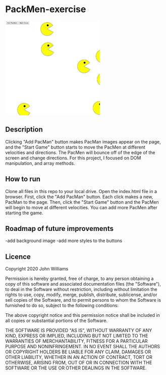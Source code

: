 # PackMen-exercise
<img src= "pacmen.jpg" width="300" />

## Description
Clicking "Add PacMan" button makes PacMan images appear on the page, and the "Start Game" button starts to move the PacMen at different velocities and directions. The PacMen will bounce off of the edge of the screen and change directions.
For this project, I focused on DOM manipulation, and array methods. 

## How to run
Clone all files in this repo to your local drive. Open the index.html file in a browser. First, click the "Add PacMan" button. Each click makes a new, PacMan to the page. Then, click the "Start Game" button and the PacMen will begin to move at different velocities. You can add more PacMen after starting the game.

## Roadmap of future improvements
-add background image
-add more styles to the buttons

## Licence
Copyright 2020 John Williams

Permission is hereby granted, free of charge, to any person obtaining a copy of this software and associated documentation files (the "Software"), to deal in the Software without restriction, including without limitation the rights to use, copy, modify, merge, publish, distribute, sublicense, and/or sell copies of the Software, and to permit persons to whom the Software is furnished to do so, subject to the following conditions:

The above copyright notice and this permission notice shall be included in all copies or substantial portions of the Software.

THE SOFTWARE IS PROVIDED "AS IS", WITHOUT WARRANTY OF ANY KIND, EXPRESS OR IMPLIED, INCLUDING BUT NOT LIMITED TO THE WARRANTIES OF MERCHANTABILITY, FITNESS FOR A PARTICULAR PURPOSE AND NONINFRINGEMENT. IN NO EVENT SHALL THE AUTHORS OR COPYRIGHT HOLDERS BE LIABLE FOR ANY CLAIM, DAMAGES OR OTHER LIABILITY, WHETHER IN AN ACTION OF CONTRACT, TORT OR OTHERWISE, ARISING FROM, OUT OF OR IN CONNECTION WITH THE SOFTWARE OR THE USE OR OTHER DEALINGS IN THE SOFTWARE.


